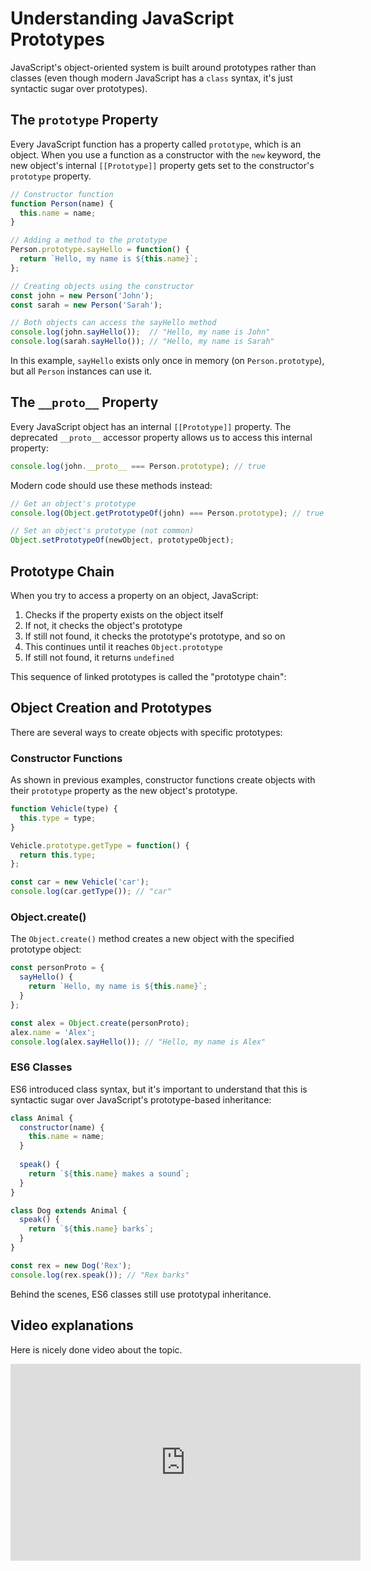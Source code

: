 # Understanding JavaScript Prototypes

JavaScript's object-oriented system is built around prototypes rather than classes (even though modern JavaScript has a `class` syntax, it's just syntactic sugar over prototypes). 

## The `prototype` Property

Every JavaScript function has a property called `prototype`, which is an object. When you use a function as a constructor with the `new` keyword, the new object's internal `[[Prototype]]` property gets set to the constructor's `prototype` property.

```javascript
// Constructor function
function Person(name) {
  this.name = name;
}

// Adding a method to the prototype
Person.prototype.sayHello = function() {
  return `Hello, my name is ${this.name}`;
};

// Creating objects using the constructor
const john = new Person('John');
const sarah = new Person('Sarah');

// Both objects can access the sayHello method
console.log(john.sayHello());  // "Hello, my name is John"
console.log(sarah.sayHello()); // "Hello, my name is Sarah"
```

In this example, `sayHello` exists only once in memory (on `Person.prototype`), but all `Person` instances can use it.

## The `__proto__` Property

Every JavaScript object has an internal `[[Prototype]]` property. The deprecated `__proto__` accessor property allows us to access this internal property:

```javascript
console.log(john.__proto__ === Person.prototype); // true
```

Modern code should use these methods instead:

```javascript
// Get an object's prototype
console.log(Object.getPrototypeOf(john) === Person.prototype); // true

// Set an object's prototype (not common)
Object.setPrototypeOf(newObject, prototypeObject);
```

## Prototype Chain

When you try to access a property on an object, JavaScript:

1. Checks if the property exists on the object itself
2. If not, it checks the object's prototype
3. If still not found, it checks the prototype's prototype, and so on
4. This continues until it reaches `Object.prototype`
5. If still not found, it returns `undefined`

This sequence of linked prototypes is called the "prototype chain":

## Object Creation and Prototypes

There are several ways to create objects with specific prototypes:

### Constructor Functions

As shown in previous examples, constructor functions create objects with their `prototype` property as the new object's prototype.

```javascript
function Vehicle(type) {
  this.type = type;
}

Vehicle.prototype.getType = function() {
  return this.type;
};

const car = new Vehicle('car');
console.log(car.getType()); // "car"
```

### Object.create()

The `Object.create()` method creates a new object with the specified prototype object:

```javascript
const personProto = {
  sayHello() {
    return `Hello, my name is ${this.name}`;
  }
};

const alex = Object.create(personProto);
alex.name = 'Alex';
console.log(alex.sayHello()); // "Hello, my name is Alex"
```

### ES6 Classes

ES6 introduced class syntax, but it's important to understand that this is syntactic sugar over JavaScript's prototype-based inheritance:

```javascript
class Animal {
  constructor(name) {
    this.name = name;
  }
  
  speak() {
    return `${this.name} makes a sound`;
  }
}

class Dog extends Animal {
  speak() {
    return `${this.name} barks`;
  }
}

const rex = new Dog('Rex');
console.log(rex.speak()); // "Rex barks"
```

Behind the scenes, ES6 classes still use prototypal inheritance.

## Video explanations

Here is nicely done video about the topic.

<iframe width="560" height="315" src="https://www.youtube.com/embed/1UTqFAjYx1k" title="YouTube video player" frameborder="0" allow="accelerometer; autoplay; clipboard-write; encrypted-media; gyroscope; picture-in-picture" allowfullscreen></iframe>